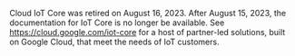 Cloud IoT Core was retired on August 16, 2023. After August 15, 2023, the documentation for IoT Core is no longer be available. See https://cloud.google.com/iot-core for a host of partner-led solutions, built on Google Cloud, that meet the needs of IoT customers.
